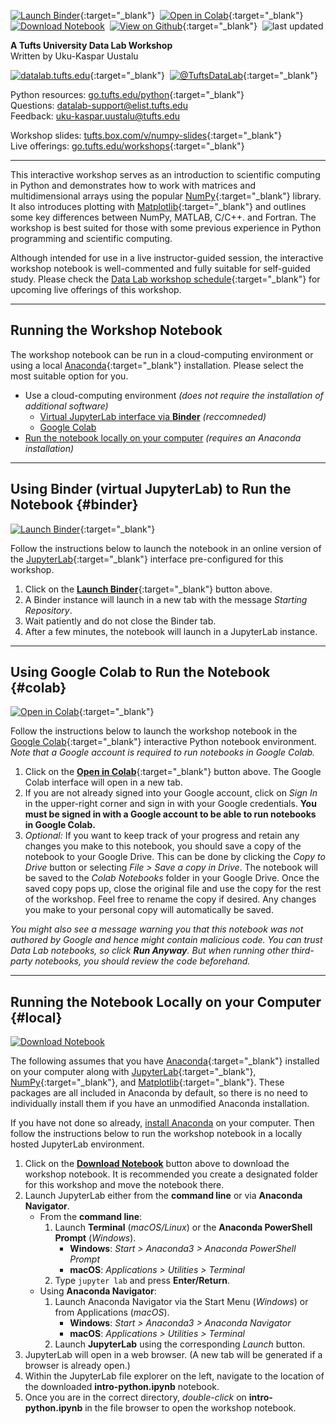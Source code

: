 [![Launch Binder](https://mybinder.org/badge_logo.svg)](https://mybinder.org/v2/gh/tuftsdatalab/intro-numpy/main?urlpath=lab/tree/intro-numpy.ipynb){:target="_blank"}&nbsp;
[![Open in Colab](https://colab.research.google.com/assets/colab-badge.svg)](https://colab.research.google.com/github/tuftsdatalab/intro-numpy/blob/main/intro-numpy.ipynb){:target="_blank"}&nbsp;
[![Download Notebook](https://tuftsdatalab.github.io/badges/jupyter.svg)](https://cdn.jsdelivr.net/gh/tuftsdatalab/intro-numpy@main/intro-numpy.ipynb)&nbsp;
[![View on Github](https://tuftsdatalab.github.io/badges/github.svg)](https://github.com/tuftsdatalab/intro-numpy){:target="_blank"}&nbsp;
![last updated](https://img.shields.io/github/last-commit/tuftsdatalab/intro-numpy?label=last%20updated)

**A Tufts University Data Lab Workshop**\
Written by Uku-Kaspar Uustalu

[![datalab.tufts.edu](https://tuftsdatalab.github.io/badges/datalab.svg)](https://sites.tufts.edu/datalab){:target="_blank"}&nbsp;
[![@TuftsDataLab](https://tuftsdatalab.github.io/badges/twitter.svg)](https://twitter.com/intent/follow?screen_name=tuftsdatalab){:target="_blank"}

Python resources: [go.tufts.edu/python](https://sites.tufts.edu/datalab/python/){:target="_blank"}\
Questions: <datalab-support@elist.tufts.edu>\
Feedback: <uku-kaspar.uustalu@tufts.edu>

Workshop slides: [tufts.box.com/v/numpy-slides](https://tufts.box.com/v/numpy-slides){:target="_blank"}\
Live offerings: [go.tufts.edu/workshops](https://sites.tufts.edu/datalab/workshops/){:target="_blank"}

---
This interactive workshop serves as an introduction to scientific computing in Python and demonstrates how to work with matrices and multidimensional arrays using the popular [NumPy](https://numpy.org/){:target="_blank"} library. It also introduces plotting with [Matplotlib](https://matplotlib.org/){:target="_blank"} and outlines some key differences between NumPy, MATLAB, C/C++. and Fortran. The workshop is best suited for those with some previous experience in Python programming and scientific computing.

Although intended for use in a live instructor-guided session, the interactive workshop notebook is well-commented and fully suitable for self-guided study. Please check the [Data Lab workshop schedule](https://sites.tufts.edu/datalab/workshops/){:target="_blank"} for upcoming live offerings of this workshop.

---
## Running the Workshop Notebook

The workshop notebook can be run in a cloud-computing environment or using a local [Anaconda](https://www.anaconda.com/products/individual){:target="_blank"} installation. Please select the most suitable option for you.

- Use a cloud-computing environment *(does not require the installation of additional software)*
    - [Virtual JupyterLab interface via **Binder**](#binder) *(reccomneded)*
    - [Google Colab](#colab)
- [Run the notebook locally on your computer](#local) *(requires an Anaconda installation)*

---
## Using Binder (virtual JupyterLab) to Run the Notebook {#binder}
[![Launch Binder](https://mybinder.org/badge_logo.svg)](https://mybinder.org/v2/gh/tuftsdatalab/intro-numpy/main?urlpath=lab/tree/intro-numpy.ipynb){:target="_blank"}

Follow the instructions below to launch the notebook in an online version of the [JupyterLab](https://jupyterlab.readthedocs.io/en/stable/){:target="_blank"} interface pre-configured for this workshop.

1. Click on the [**Launch Binder**](https://mybinder.org/v2/gh/tuftsdatalab/intro-numpy/main?urlpath=lab/tree/intro-numpy.ipynb){:target="_blank"} button above.
2. A Binder instance will launch in a new tab with the message *Starting Repository*.
3. Wait patiently and do not close the Binder tab.
4. After a few minutes, the notebook will launch in a JupyterLab instance.

---
## Using Google Colab to Run the Notebook {#colab}
[![Open in Colab](https://colab.research.google.com/assets/colab-badge.svg)](https://colab.research.google.com/github/tuftsdatalab/intro-numpy/blob/main/intro-numpy.ipynb){:target="_blank"}

Follow the instructions below to launch the workshop notebook in the [Google Colab](https://colab.research.google.com/){:target="_blank"} interactive Python notebook environment. *Note that a Google account is required to run notebooks in Google Colab.*

1. Click on the [**Open in Colab**](https://colab.research.google.com/github/tuftsdatalab/intro-numpy/blob/main/intro-numpy.ipynb){:target="_blank"} button above. The Google Colab interface will open in a new tab.
2. If you are not already signed into your Google account, click on *Sign In* in the upper-right corner and sign in with your Google credentials. **You must be signed in with a Google account to be able to run notebooks in Google Colab.**
3. *Optional:* If you want to keep track of your progress and retain any changes you make to this notebook, you should save a copy of the notebook to your Google Drive. This can be done by clicking the *Copy to Drive* button or selecting *File > Save a copy in Drive*. The notebook will be saved to the *Colab Notebooks* folder in your Google Drive. Once the saved copy pops up, close the original file and use the copy for the rest of the workshop. Feel free to rename the copy if desired. Any changes you make to your personal copy will automatically be saved.

*You might also see a message warning you that this notebook was not authored by Google and hence might contain malicious code. You can trust Data Lab notebooks, so click __Run Anyway__. But when running other third-party notebooks, you should review the code beforehand.*

---
## Running the Notebook Locally on your Computer {#local}
[![Download Notebook](https://tuftsdatalab.github.io/badges/jupyter.svg)](https://cdn.jsdelivr.net/gh/tuftsdatalab/intro-numpy@main/intro-numpy.ipynb)

The following assumes that you have [Anaconda](https://www.anaconda.com/products/individual){:target="_blank"} installed on your computer along with [JupyterLab](https://jupyterlab.readthedocs.io/en/stable/){:target="_blank"}, [NumPy](https://numpy.org/){:target="_blank"}, and [Matplotlib](https://matplotlib.org/){:target="_blank"}. These packages are all included in Anaconda by default, so there is no need to individually install them if you have an unmodified Anaconda installation.

If you have not done so already, [install Anaconda]((https://docs.anaconda.com/anaconda/install/){:target="_blank"}) on your computer. Then follow the instructions below to run the workshop notebook in a locally hosted JupyterLab environment.

1. Click on the [**Download Notebook**](https://cdn.jsdelivr.net/gh/tuftsdatalab/intro-python@master/intro-python.ipynb) button above to download the workshop notebook. It is recommended you create a designated folder for this workshop and move the notebook there.
2. Launch JupyterLab either from the **command line** or via **Anaconda Navigator**.
    - From the **command line**:
        1. Launch **Terminal** (*macOS/Linux*) or the **Anaconda PowerShell Prompt** (*Windows*).
            - **Windows**: *Start > Anaconda3 > Anaconda PowerShell Prompt*
            - **macOS**: *Applications > Utilities > Terminal*
        2. Type `jupyter lab` and press **Enter/Return**.
    - Using **Anaconda Navigator**:
        1. Launch Anaconda Navigator via the Start Menu (*Windows*) or from Applications (*macOS*).
            - **Windows**: *Start > Anaconda3 > Anaconda Navigator*
            - **macOS**: *Applications > Utilities > Terminal*
        2. Launch **JupyterLab** using the corresponding *Launch* button.
3. JupyterLab will open in a web browser. (A new tab will be generated if a browser is already open.)
4. Within the JupyterLab file explorer on the left, navigate to the location of the downloaded **intro-python.ipynb** notebook.
5. Once you are in the correct directory, *double-click* on **intro-python.ipynb** in the file browser to open the workshop notebook.